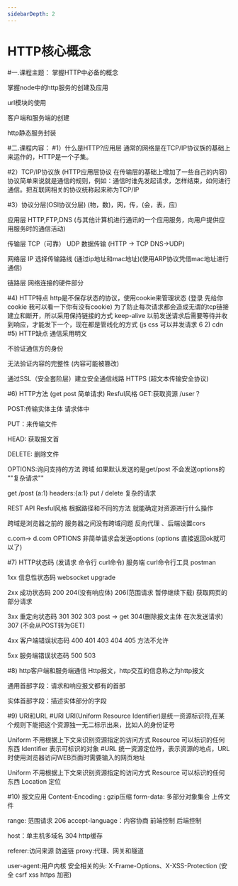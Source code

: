 ```yaml
---
sidebarDepth: 2
---
```


# HTTP核心概念
#一.课程主题：
掌握HTTP中必备的概念

掌握node中的http服务的创建及应用

url模块的使用

客户端和服务端的创建

http静态服务封装

#二.课程内容：
#1）什么是HTTP?应用层
通常的网络是在TCP/IP协议族的基础上来运作的，HTTP是一个子集。

#2）TCP/IP协议族 (HTTP应用层协议 在传输层的基础上增加了一些自己的内容)
协议简单来说就是通信的规则，例如：通信时谁先发起请求，怎样结束，如何进行通信。把互联网相关的协议统称起来称为TCP/IP

#3）协议分层(OSI协议分层)
(物，数)，网，传，(会，表，应)

应用层 HTTP,FTP,DNS (与其他计算机进行通讯的一个应用服务，向用户提供应用服务时的通信活动)

传输层 TCP（可靠） UDP 数据传输 (HTTP -> TCP DNS->UDP)

网络层 IP 选择传输路线 (通过ip地址和mac地址)(使用ARP协议凭借mac地址进行通信)

链路层 网络连接的硬件部分



#4) HTTP特点
http是不保存状态的协议，使用cookie来管理状态 (登录 先给你cookie 我可以看一下你有没有cookie)
为了防止每次请求都会造成无谓的tcp链接建立和断开，所以采用保持链接的方式 keep-alive
以前发送请求后需要等待并收到响应，才能发下一个，现在都是管线化的方式 (js css 可以并发请求 6 2) cdn
#5) HTTP缺点
通信采用明文

不验证通信方的身份

无法验证内容的完整性 (内容可能被篡改)

通过SSL（安全套阶层）建立安全通信线路 HTTPS (超文本传输安全协议)

#6) HTTP方法 (get post 简单请求) Resful风格
GET:获取资源 /user？

POST:传输实体主体 请求体中

PUT：来传输文件

HEAD: 获取报文首

DELETE: 删除文件

OPTIONS:询问支持的方法 跨域 如果默认发送的是get/post 不会发送options的 ""复杂请求""

get /post (a:1) headers:{a:1} put / delete 复杂的请求

REST API Resful风格 根据路径和不同的方法 就能确定对资源进行什么操作

跨域是浏览器之前的 服务器之间没有跨域问题 反向代理 、后端设置cors

c.com-> d.com OPTIONS 非简单请求会发送options (options 直接返回ok就可以了)

#7) HTTP状态码 (发请求 命令行 curl命令) 服务端
curl命令行工具 postman

1xx 信息性状态码 websocket upgrade

2xx 成功状态码 200 204(没有响应体) 206(范围请求 暂停继续下载) 获取网页的部分请求

3xx 重定向状态码 301 302 303 post -> get 304(删除报文主体 在次发送请求) 307 (不会从POST转为GET)

4xx 客户端错误状态码 400 401 403 404 405 方法不允许

5xx 服务端错误状态码 500 503

#8) http客户端和服务端通信
Http报文，http交互的信息称之为http报文





通用首部字段：请求和响应报文都有的首部

实体首部字段：描述实体部分的字段





#9) URI和URL
#URI
URI(Uniform Resource Identifier)是统一资源标识符,在某个规则下能把这个资源独一无二标示出来，比如人的身份证号

Uniform 不用根据上下文来识别资源指定的访问方式
Resource 可以标识的任何东西
Identifier 表示可标识的对象
#URL
统一资源定位符，表示资源的地点，URL时使用浏览器访问WEB页面时需要输入的网页地址

Uniform 不用根据上下文来识别资源指定的访问方式
Resource 可以标识的任何东西
Location 定位


#10) 报文应用
Content-Encoding : gzip压缩 form-data: 多部分对象集合 上传文件

range: 范围请求 206 accept-language：内容协商 前端控制 后端控制

host：单主机多域名 304 http缓存

referer:访问来源 防盗链 proxy:代理、网关和隧道

user-agent:用户内核 安全相关的头: X-Frame-Options、X-XSS-Protection (安全 csrf xss https 加密)